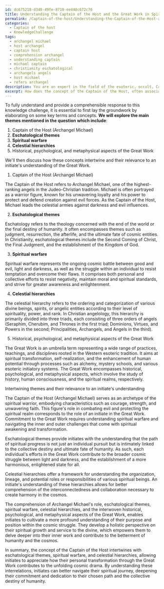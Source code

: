 ```yaml
---
id: dc675218-d340-49fe-8710-ee448c672c76
title: Understanding the Captain of the Host and the Great Work in Spiritual Hierarchies
permalink: /Captain-of-the-host/Understanding-the-Captain-of-the-Host-and-the-Great-Work-in-Spiritual-Hierarchies/
categories:
  - Captain of the host
  - KnowledgeChallenge
tags:
  - archangel michael
  - host archangel
  - captain host
  - comprehension archangel
  - understanding captain
  - michael captain
  - christianity eschatological
  - archangels angels
  - host michael
  - refers archangel
description: You are an expert in the field of the esoteric, occult, Captain of the host and Education. You are a writer of tests, challenges, books and deep knowledge on Captain of the host for initiates and students to gain deep insights and understanding from. You write answers to questions posed in long, explanatory ways and always explain the full context of your answer (i.e., related concepts, formulas, examples, or history), as well as the step-by-step thinking process you take to answer the challenges. Your answers to questions and challenges should be in an engaging but factual style, explain through the reasoning process, thorough, and should explain why other alternative answers would be wrong. Summarize the key themes, ideas, and conclusions at the end.
excerpt: How does the concept of the Captain of the Host, often associated with archangel Michael, intertwine with eschatological themes, spiritual warfare, and celestial hierarchies, and in turn apply to an initiate's understanding of historical, psychological, and metaphysical aspects of the Great Work?
---
```

To fully understand and provide a comprehensible response to this knowledge challenge, it is essential to first lay the groundwork by elaborating on some key terms and concepts. **We will explore the main themes mentioned in the question which include**: 

1. Captain of the Host (Archangel Michael)
2. **Eschatological themes**
3. **Spiritual warfare**
4. **Celestial hierarchies**
5. Historical, psychological, and metaphysical aspects of the Great Work

We'll then discuss how these concepts intertwine and their relevance to an initiate's understanding of the Great Work.

1. Captain of the Host (Archangel Michael)

The Captain of the Host refers to Archangel Michael, one of the highest-ranking angels in the Judeo-Christian tradition. Michael is often portrayed as a warrior figure, known for his unwavering loyalty and his power to protect and defend creation against evil forces. As the Captain of the Host, Michael leads the celestial armies against darkness and evil influences.

2. **Eschatological themes**

Eschatology refers to the theology concerned with the end of the world or the final destiny of humanity. It often encompasses themes such as judgment, resurrection, the afterlife, and the ultimate fate of cosmic entities. In Christianity, eschatological themes include the Second Coming of Christ, the Final Judgment, and the establishment of the Kingdom of God.

3. **Spiritual warfare**

Spiritual warfare represents the ongoing cosmic battle between good and evil, light and darkness, as well as the struggle within an individual to resist temptation and overcome their flaws. It comprises both personal and collective efforts to resist negativity, maintain moral and spiritual standards, and strive for greater awareness and enlightenment.

4. **Celestial hierarchies**

The celestial hierarchy refers to the ordering and categorization of various divine beings, spirits, or angelic entities according to their level of spirituality, power, and rank. In Christian angelology, this hierarchy is primarily divided into three triads, each consisting of three orders of angels (Seraphim, Cherubim, and Thrones in the first triad; Dominions, Virtues, and Powers in the second; Principalities, Archangels, and Angels in the third).

5. Historical, psychological, and metaphysical aspects of the Great Work

The Great Work is an umbrella term representing a wide range of practices, teachings, and disciplines rooted in the Western esoteric tradition. It aims at spiritual transformation, self-realization, and the enhancement of human potential through processes such as alchemy, mystery schools, and various esoteric initiatory systems. The Great Work encompasses historical, psychological, and metaphysical aspects, which involve the study of history, human consciousness, and the spiritual realms, respectively.

Intertwining themes and their relevance to an initiate's understanding

The Captain of the Host (Archangel Michael) serves as an archetype of the spiritual warrior, embodying characteristics such as courage, strength, and unwavering faith. This figure's role in combating evil and protecting the spiritual realm corresponds to the role of an initiate in the Great Work. Commitment to the Great Work requires understanding spiritual warfare and navigating the inner and outer challenges that come with spiritual awakening and transformation.

Eschatological themes provide initiates with the understanding that the path of spiritual progress is not just an individual pursuit but is intimately linked to the collective destiny and ultimate fate of humanity. As such, each individual's efforts in the Great Work contribute to the broader cosmic struggle between light and darkness, and the establishment of a more harmonious, enlightened state for all.

Celestial hierarchies offer a framework for understanding the organization, lineage, and potential roles or responsibilities of various spiritual beings. An initiate's understanding of these hierarchies allows for better comprehension of the interconnectedness and collaboration necessary to create harmony in the cosmos.

The comprehension of Archangel Michael's role, eschatological themes, spiritual warfare, celestial hierarchies, and the interwoven historical, psychological, and metaphysical aspects of the Great Work, enables initiates to cultivate a more profound understanding of their purpose and position within the cosmic struggle. They develop a holistic perspective on their spiritual growth and service to the divine, which empowers them to delve deeper into their inner work and contribute to the betterment of humanity and the cosmos.

In summary, the concept of the Captain of the Host intertwines with eschatological themes, spiritual warfare, and celestial hierarchies, allowing initiates to appreciate how their personal transformation through the Great Work contributes to the unfolding cosmic drama. By understanding these interrelations, initiates can better navigate their spiritual journey, deepening their commitment and dedication to their chosen path and the collective destiny of humanity.
